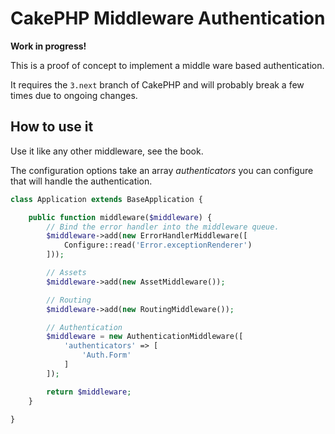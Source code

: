 # CakePHP Middleware Authentication

**Work in progress!**

This is a proof of concept to implement a middle ware based authentication.

It requires the `3.next` branch of CakePHP and will probably break a few times due to ongoing changes.

## How to use it

Use it like any other middleware, see the book.

The configuration options take an array *authenticators* you can configure that will handle the authentication.

```php
class Application extends BaseApplication {

	public function middleware($middleware) {
		// Bind the error handler into the middleware queue.
		$middleware->add(new ErrorHandlerMiddleware([
			Configure::read('Error.exceptionRenderer')
		]));

		// Assets
		$middleware->add(new AssetMiddleware());

		// Routing
		$middleware->add(new RoutingMiddleware());

        // Authentication
        $middleware = new AuthenticationMiddleware([
            'authenticators' => [
                'Auth.Form'
            ]
        ]);

		return $middleware;
	}

}
```
